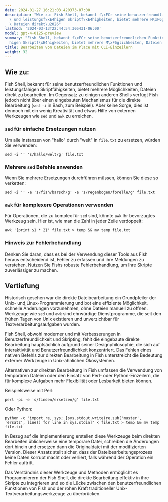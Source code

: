 ```yaml
---
date: 2024-01-27 16:21:03.420373-07:00
description: "Wie zu: Fish Shell, bekannt f\xFCr seine benutzerfreundlichen Funktionen\
  \ und leistungsf\xE4higen Skriptf\xE4higkeiten, bietet mehrere M\xF6glichkeiten,\
  \ Dateien direkt\u2026"
lastmod: '2024-03-13T22:44:54.305431-06:00'
model: gpt-4-0125-preview
summary: "Fish Shell, bekannt f\xFCr seine benutzerfreundlichen Funktionen und leistungsf\xE4\
  higen Skriptf\xE4higkeiten, bietet mehrere M\xF6glichkeiten, Dateien direkt zu bearbeiten."
title: Bearbeiten von Dateien im Place mit CLI-Einzeilern
weight: 32
---
```


## Wie zu:
Fish Shell, bekannt für seine benutzerfreundlichen Funktionen und leistungsfähigen Skriptfähigkeiten, bietet mehrere Möglichkeiten, Dateien direkt zu bearbeiten. Im Gegensatz zu einigen anderen Shells verfügt Fish jedoch nicht über einen eingebauten Mechanismus für die direkte Bearbeitung (`sed -i` in Bash, zum Beispiel). Aber keine Sorge, dies ist dennoch mit ein wenig Kreativität und etwas Hilfe von externen Werkzeugen wie `sed` und `awk` zu erreichen.

### `sed` für einfache Ersetzungen nutzen
Um alle Instanzen von "hallo" durch "welt" in `file.txt` zu ersetzen, würden Sie verwenden:
```Fish Shell
sed -i '' 's/hallo/welt/g' file.txt
```

### Mehrere `sed` Befehle anwenden
Wenn Sie mehrere Ersetzungen durchführen müssen, können Sie diese so verketten:
```Fish Shell
sed -i '' -e 's/fish/barsch/g' -e 's/regenbogen/forelle/g' file.txt
```

### `awk` für komplexere Operationen verwenden
Für Operationen, die zu komplex für `sed` sind, könnte `awk` Ihr bevorzugtes Werkzeug sein. Hier ist, wie man die Zahl in jeder Zeile verdoppelt:
```Fish Shell
awk '{print $1 * 2}' file.txt > temp && mv temp file.txt
```

### Hinweis zur Fehlerbehandlung
Denken Sie daran, dass es bei der Verwendung dieser Tools aus Fish heraus entscheidend ist, Fehler zu erfassen und ihre Meldungen zu verstehen. Nutzen Sie Fishs robuste Fehlerbehandlung, um Ihre Skripte zuverlässiger zu machen.

## Vertiefung
Historisch gesehen war die direkte Dateibearbeitung ein Grundpfeiler der Unix- und Linux-Programmierung und bot eine effiziente Möglichkeit, schnelle Änderungen vorzunehmen, ohne Dateien manuell zu öffnen. Werkzeuge wie `sed` und `awk` sind ehrwürdige Dienstprogramme, die seit den frühen Tagen von Unix existieren und unverzichtbar für Textverarbeitungsaufgaben wurden.

Fish Shell, obwohl moderner und mit Verbesserungen in Benutzerfreundlichkeit und Skripting, fehlt die eingebaute direkte Bearbeitung hauptsächlich aufgrund seiner Designphilosophie, die sich auf Interaktivität und Benutzerfreundlichkeit konzentriert. Das Fehlen eines nativen Befehls zur direkten Bearbeitung in Fish unterstreicht die Bedeutung externer Werkzeuge in Unix-ähnlichen Ökosystemen.

Alternativen zur direkten Bearbeitung in Fish umfassen die Verwendung von temporären Dateien oder den Einsatz von Perl- oder Python-Einzeilern, die für komplexe Aufgaben mehr Flexibilität oder Lesbarkeit bieten können.

Beispielsweise mit Perl:
```Fish Shell
perl -pi -e 's/finden/ersetzen/g' file.txt
```
Oder Python:
```Fish Shell
python -c "import re, sys; [sys.stdout.write(re.sub('muster', 'ersatz', line)) for line in sys.stdin]" < file.txt > temp && mv temp file.txt
```

In Bezug auf die Implementierung erstellen diese Werkzeuge beim direkten Bearbeiten üblicherweise eine temporäre Datei, schreiben die Änderungen dort hinein und ersetzen dann die Originaldatei mit der modifizierten Version. Dieser Ansatz stellt sicher, dass der Dateibearbeitungsprozess keine Daten korrupt macht oder verliert, falls während der Operation ein Fehler auftritt.

Das Verständnis dieser Werkzeuge und Methoden ermöglicht es Programmierern der Fish Shell, die direkte Bearbeitung effektiv in ihre Skripte zu integrieren und so die Lücke zwischen den benutzerfreundlichen Funktionen von Fish und der rohen Kraft traditioneller Unix-Textverarbeitungswerkzeuge zu überbrücken.
